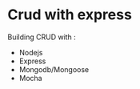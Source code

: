 Crud with express
=================

Building CRUD with :
- Nodejs
- Express
- Mongodb/Mongoose
- Mocha
